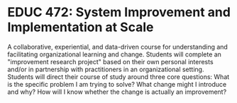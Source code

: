# EDUC 472: System Improvement and Implementation at Scale

A collaborative, experiential, and data-driven course for understanding and facilitating organizational learning and change. Students will complete an "improvement research project" based on their own personal interests and/or in partnership with practitioners in an organizational setting. Students will direct their course of study around three core questions: What is the specific problem I am trying to solve? What change might I introduce and why? How will I know whether the change is actually an improvement?